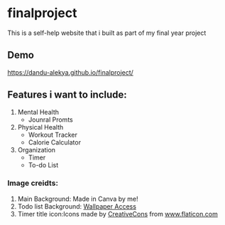 # finalproject
This is a self-help website that i built as part of my final year project
## Demo
https://dandu-alekya.github.io/finalproject/

## Features i want to include:
1. Mental Health 
   * Jounral Promts
2. Physical Health   
   * Workout Tracker
   * Calorie Calculator
3. Organization
   * Timer
   * To-do List

### Image creidts: 
1. Main Background: Made in Canva by me!
2. Todo list Background: <a href="https://wallpaperaccess.com/brown-aesthetic-laptop">Wallpaper Access</a>
3. Timer title icon:Icons made by <a href="https://www.flaticon.com/authors/creativecons" title="CreativeCons">CreativeCons</a> from <a href="https://www.flaticon.com/" title="Flaticon">www.flaticon.com</a>
